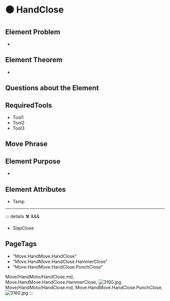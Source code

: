 
# 🟠 <move>HandClose</move>

## Element Problem

-

## Element Theorem

-

## Questions about the Element

## RequiredTools

- Tool1
- Tool2
- Tool3

## <move>Move Phrase</move>

## Element Purpose

-

## Element Attributes

- Tamp






---

<!-- =================================================== -->
<!-- =================================================== -->
<!-- =================================================== -->
<!-- =================================================== -->
<!-- =================================================== -->
::: details 🛠 <dev>&&&</dev>



- SlapClose



<h2>PageTags</h2>

- "Move.HandMove.HandClose"
- "Move.HandMove.HandClose.HammerClose"
- "Move.HandMove.HandClose.PunchClose"

Move/HandMoto/HandClose.md, <dev>Move.HandMove.HandClose.HammerClose</dev>, ![3160.jpg](/PaperPhoto/3160.jpg)
Move/HandMoto/HandClose.md, <dev>Move.HandMove.HandClose.PunchClose</dev>, ![3160.jpg](/PaperPhoto/3160.jpg)
:::
